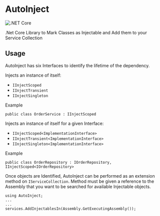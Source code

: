 # AutoInject
![.NET Core](https://github.com/mcbride-clint/AutoInject/workflows/.NET%20Core/badge.svg)

.Net Core Library to Mark Classes as Injectable and Add them to your Service Collection

## Usage

AutoInject has six Interfaces to identify the lifetime of the dependency.
    
Injects an instance of itself:

* `IInjectScoped`
* `IInjectTransient`
* `IInjectSingleton`

Example
    
    public class OrderService : IInjectScoped

Injects an instance of itself for a given Interface:
    
* `IInjectScoped<ImplementationInterface>`
* `IInjectTransient<ImplementationInterface>`
* `IInjectSingleton<ImplementationInterface>`

Example

    public class OrderRepository : IOrderRepository, IInjectScoped<IOrderRepository>

Once objects are Identified, AutoInject can be performed as an extension method on `IServiceCollection`. Method must be given a reference to the Assembly that you want to be searched for available Injectable objects.

    using AutoInject;
    ...
    ...
    services.AddInjectablesIn(Assembly.GetExecutingAssembly());
